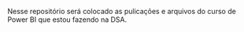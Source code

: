 Nesse repositório será colocado as pulicações e arquivos do curso de Power BI que estou fazendo na DSA.

